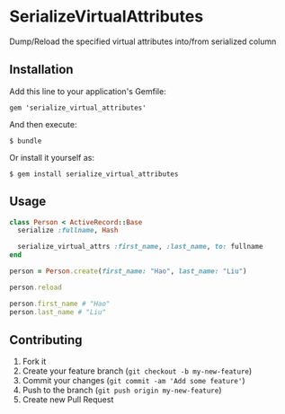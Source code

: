 # SerializeVirtualAttributes

Dump/Reload the specified virtual attributes into/from serialized column

## Installation

Add this line to your application's Gemfile:

    gem 'serialize_virtual_attributes'

And then execute:

    $ bundle

Or install it yourself as:

    $ gem install serialize_virtual_attributes

## Usage

```ruby
class Person < ActiveRecord::Base
  serialize :fullname, Hash

  serialize_virtual_attrs :first_name, :last_name, to: fullname
end

person = Person.create(first_name: "Hao", last_name: "Liu")

person.reload

person.first_name # "Hao"
person.last_name # "Liu"
```

## Contributing

1. Fork it
2. Create your feature branch (`git checkout -b my-new-feature`)
3. Commit your changes (`git commit -am 'Add some feature'`)
4. Push to the branch (`git push origin my-new-feature`)
5. Create new Pull Request

